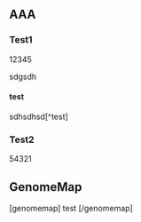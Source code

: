 ## AAA

### Test1

12345

sdgsdh

#### test

sdhsdhsd[^test]

### Test2

54321

## GenomeMap

[genomemap]
test
[/genomemap]
